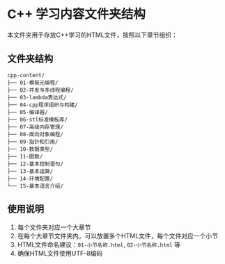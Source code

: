 # C++ 学习内容文件夹结构

本文件夹用于存放C++学习的HTML文件，按照以下章节组织：

## 文件夹结构

```
cpp-content/
├── 01-模板元编程/
├── 02-并发与多线程编程/
├── 03-lambda表达式/
├── 04-cpp程序组织与构建/
├── 05-编译器/
├── 06-stl标准模板库/
├── 07-高级内存管理/
├── 08-面向对象编程/
├── 09-指针和引用/
├── 10-数据类型/
├── 11-图数/
├── 12-基本控制语句/
├── 13-基本运算/
├── 14-环境配置/
└── 15-基本语言介绍/
```

## 使用说明

1. 每个文件夹对应一个大章节
2. 在每个大章节文件夹内，可以放置多个HTML文件，每个文件对应一个小节
3. HTML文件命名建议：`01-小节名称.html`, `02-小节名称.html` 等
4. 确保HTML文件使用UTF-8编码